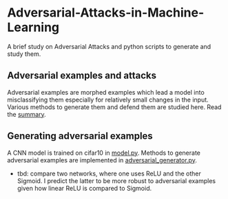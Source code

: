 # Adversarial-Attacks-in-Machine-Learning
A brief study on Adversarial Attacks and python scripts to generate and study them.

## Adversarial examples and attacks
Adversarial examples are morphed examples which lead a model into misclassifying them especially for relatively small changes in the input.
<br>
Various methods to generate them and defend them are studied here. Read the [summary](Adversarial-Attacks-in-Machine-Learning.pdf).

## Generating adversarial examples
A CNN model is trained on cifar10 in [model.py](model.py). Methods to generate adversarial examples are implemented in [adversarial_generator.py](adversarial_generator.py).

- tbd: compare two networks, where one uses ReLU and the other Sigmoid. I predict the latter to be more robust to adversarial examples given how linear ReLU is compared to Sigmoid.

